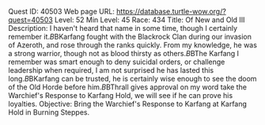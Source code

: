 Quest ID: 40503
Web page URL: https://database.turtle-wow.org/?quest=40503
Level: 52
Min Level: 45
Race: 434
Title: Of New and Old III
Description: I haven't heard that name in some time, though I certainly remember it.$B$BKarfang fought with the Blackrock Clan during our invasion of Azeroth, and rose through the ranks quickly. From my knowledge, he was a strong warrior, though not as blood thirsty as others.$B$BThe Karfang I remember was smart enough to deny suicidal orders, or challenge leadership when required, I am not surprised he has lasted this long.$B$BKarfang can be trusted, he is certainly wise enough to see the doom of the Old Horde before him.$B$BThrall gives approval on my word take the Warchief's Response to Karfang Hold, we will see if he can prove his loyalties.
Objective: Bring the Warchief's Response to Karfang at Karfang Hold in Burning Steppes.
